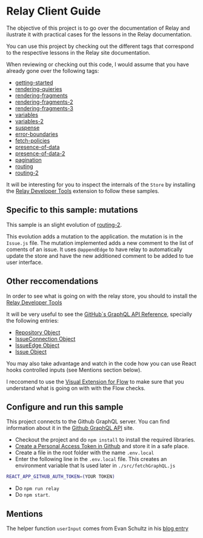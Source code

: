 # Relay Client Guide

The objective of this project is to go over the documentation of Relay and ilustrate it with practical cases for the lessons in the Relay documentation.

You can use this project by checking out the different tags that correspond to the respective lessons in the Relay site documentation.

When reviewing or checking out this code, I would assume that you have already gone over the following tags:

- [getting-started](https://github.com/rafasanmartinez/relay-client-guide/tree/getting-started)
- [rendering-quieries](https://github.com/rafasanmartinez/relay-client-guide/tree/rendering-quieries)
- [rendering-fragments](https://github.com/rafasanmartinez/relay-client-guide/tree/rendering-fragments)
- [rendering-fragments-2](https://github.com/rafasanmartinez/relay-client-guide/tree/rendering-fragments-2)
- [rendering-fragments-3](https://github.com/rafasanmartinez/relay-client-guide/tree/rendering-fragments-3)
- [variables](https://github.com/rafasanmartinez/relay-client-guide/tree/variables)
- [variables-2](https://github.com/rafasanmartinez/relay-client-guide/tree/variables-2)
- [suspense](https://github.com/rafasanmartinez/relay-client-guide/tree/suspense)
- [error-boundaries](https://github.com/rafasanmartinez/relay-client-guide/tree/error-boundaries)
- [fetch-policies](https://github.com/rafasanmartinez/relay-client-guide/tree/fetch-policies)
- [presence-of-data](https://github.com/rafasanmartinez/relay-client-guide/tree/presence-of-data)
- [presence-of-data-2](https://github.com/rafasanmartinez/relay-client-guide/tree/presence-of-data-2)
- [pagination](https://github.com/rafasanmartinez/relay-client-guide/tree/pagination)
- [routing](https://github.com/rafasanmartinez/relay-client-guide/tree/routing)
- [routing-2](https://github.com/rafasanmartinez/relay-client-guide/tree/routing-2)


It will be interesting for you to inspect the internals of the `Store` by installing the [Relay Developer Tools](https://chrome.google.com/webstore/detail/relay-developer-tools/ncedobpgnmkhcmnnkcimnobpfepidadl) extension to follow these samples.

## Specific to this sample: mutations

This sample is an slight evolution of [routing-2](https://github.com/rafasanmartinez/relay-client-guide/tree/routing-2).

This evolution adds a mutation to the application. the mutation is in the `Issue.js` file. The mutation implemented adds a new comment to the list of coments of an issue. It uses `@appendEdge` to have relay to automatically update the store and have the new additioned comment to be added to tue user interface.

## Other reccomendations

In order to see what is going on with the relay store, you should to install the [Relay Developer Tools](https://chrome.google.com/webstore/detail/relay-developer-tools/ncedobpgnmkhcmnnkcimnobpfepidadl)

It will be very useful to see the [GitHub´s GraphQL API Reference](https://docs.github.com/en/graphql), specially the following entries:

- [Repository Object](https://docs.github.com/en/graphql/reference/objects#repository)
- [IssueConnection Object](https://docs.github.com/en/graphql/reference/objects#issueconnection)
- [IssueEdge Object](https://docs.github.com/en/graphql/reference/objects#issueconnection)
- [Issue Object](https://docs.github.com/en/graphql/reference/objects#issueconnection)

You may also take advantage and watch in the code how you can use React hooks controlled inputs (see Mentions section below).

I reccomend to use the [Visual Extension for Flow](https://marketplace.visualstudio.com/items?itemName=flowtype.flow-for-vscode) to make sure that you understand what is going on with with the Flow checks.

## Configure and run this sample

This project connects to the Github GraphQL server. You can find information about it in the [Github GraphQL API](https://docs.github.com/es/graphql) site.

- Checkout the project and do `npm install` to install the required libraries.
- [Create a Personal Access Token in Github](https://docs.github.com/es/authentication/keeping-your-account-and-data-secure/creating-a-personal-access-token) and store it in a safe place.
- Create a file in the root folder with the name `.env.local`
- Enter the following line in the `.env.local` file. This creates an environment variable that ls used later in `./src/fetchGraphQL.js`

```sh
REACT_APP_GITHUB_AUTH_TOKEN=(YOUR TOKEN)
```

- Do `npm run relay`
- Do `npm start`.

## Mentions

The helper function `userInput` comes from Evan Schultz in his [blog entry](https://rangle.io/blog/simplifying-controlled-inputs-with-hooks/)
